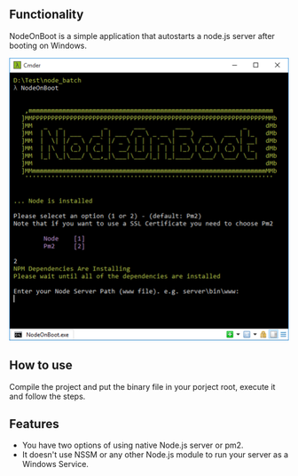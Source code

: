 ## Functionality
NodeOnBoot is a simple application that autostarts a node.js server after booting on Windows.

![NodeOnBoot](nodeonboot.png)

## How to use
Compile the project and put the binary file in your porject root, execute it and follow the steps.

## Features
- You have two options of using native Node.js server or pm2.
- It doesn't use NSSM or any other Node.js module to run your server as a Windows Service.
